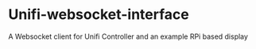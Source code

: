 # Unifi-websocket-interface
A Websocket client for Unifi Controller and an example RPi based display
